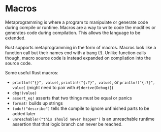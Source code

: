 # Macros

Metaprogramming is where a program to manipulate or generate code during compile or runtime. Macros are a way to write code the modifies or generates code during compilation.
This allows the language to be extended.

Rust supports metaprogramming in the form of macros.
Macros look like a function call but their names end with a bang (!).
Unlike function calls though, macro source code is instead expanded on compilation into the source code.

Some useful Rust macros:

- `println!("{}", value)`, `println!("{:?}", value)`, or `println!("{:?}", value)` (might need to pair with `#[derive(Debug)]`)
- `dbg!(value)`
- `assert_eq!` asserts that two things must be equal or panics
- `format!` builds up strings
- `todo!("describe")` tells the compile to ignore unfinished parts to be added later
- `unreachable!("this should never happen")` is an unreachable runtime assertion that that logic branch can never be reached.
